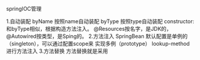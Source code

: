 springIOC管理

1.自动装配
    byName 按照name自动装配
    byType 按照type自动装配
    constructor:和byType相似，根据构造方法注入。
    @Resources按名字，是JDK的，@Autowired按类型，是Sping的。
2.方法注入
    SpringBean 默认配置是单例的（singleton），可以通过配置scope来 实现多例（prototype）
    lookup-method 进行方法注入
3.方法替换
    方法替换就是采用<replaced-method name="方法名" replacer="bean的Id"></replaced-method>